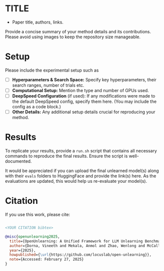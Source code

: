 # TITLE

- Paper title, authors, links.


Provide a concise summary of your method details and its contributions. Please avoid using images to keep the repository size manageable.

# Setup

Please include the experimental setup such as

- [ ] **Hyperparameters & Search Space:** Specify key hyperparameters, their search ranges, number of trials etc.
- [ ] **Computational Setup:** Mention the type and number of GPUs used.
- [ ] **DeepSpeed Configuration** (if used): If any modifications were made to the default DeepSpeed config, specify them here. (You may include the config as a code block.)
- [ ] **Other Details:** Any additional setup details crucial for reproducing your method.

# Results

To replicate your results, provide a `run.sh` script that contains all necessary commands to reproduce the final results. Ensure the script is well-documented.

It would be appreciated if you can upload the final unlearned model(s) along with their `evals` folders to HuggingFace and provide the link(s) here. As the evaluations are updated, this would help us re-evaluate your model(s).

# Citation


If you use this work, please cite:

```bibtex

<YOUR CITATION bibtex>

@misc{openunlearning2025,
  title={OpenUnlearning: A Unified Framework for LLM Unlearning Benchmarks},
  author={Dorna, Vineeth and Mekala, Anmol and Zhao, Wenlong and McCallum, Andrew and Kolter, J Zico and Maini, Pratyush},
  year={2025},
  howpublished={\url{https://github.com/locuslab/open-unlearning}},
  note={Accessed: February 27, 2025}
}
```